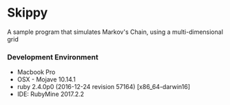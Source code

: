# Skippy
A sample program that simulates Markov's Chain, using a multi-dimensional grid

### Development Environment
* Macbook Pro 
* OSX - Mojave 10.14.1
* ruby 2.4.0p0 (2016-12-24 revision 57164) [x86_64-darwin16]
* IDE: RubyMine 2017.2.2
